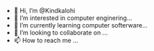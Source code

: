 - 👋 Hi, I’m @Kindkalohi
- 👀 I’m interested in computer enginering...
- 🌱 I’m currently learning computer softerware...
- 💞️ I’m looking to collaborate on ...
- 📫 How to reach me ...

<!---
Kindkalohi/Kindkalohi is a ✨ special ✨ repository because its `README.md` (this file) appears on your GitHub profile.
You can click the Preview link to take a look at your changes.
--->
